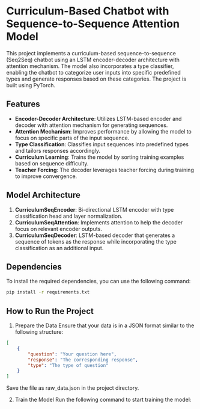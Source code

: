 # Curriculum-Based Chatbot with Sequence-to-Sequence Attention Model

This project implements a curriculum-based sequence-to-sequence (Seq2Seq) chatbot using an LSTM encoder-decoder architecture with attention mechanism. The model also incorporates a type classifier, enabling the chatbot to categorize user inputs into specific predefined types and generate responses based on these categories. The project is built using PyTorch.

## Features
- **Encoder-Decoder Architecture**: Utilizes LSTM-based encoder and decoder with attention mechanism for generating sequences.
- **Attention Mechanism**: Improves performance by allowing the model to focus on specific parts of the input sequence.
- **Type Classification**: Classifies input sequences into predefined types and tailors responses accordingly.
- **Curriculum Learning**: Trains the model by sorting training examples based on sequence difficulty.
- **Teacher Forcing**: The decoder leverages teacher forcing during training to improve convergence.

## Model Architecture

1. **CurriculumSeqEncoder**: Bi-directional LSTM encoder with type classification head and layer normalization.
2. **CurriculumSeqAttention**: Implements attention to help the decoder focus on relevant encoder outputs.
3. **CurriculumSeqDecoder**: LSTM-based decoder that generates a sequence of tokens as the response while incorporating the type classification as an additional input.

## Dependencies
To install the required dependencies, you can use the following command:
```bash
pip install -r requirements.txt
```

## How to Run the Project

1. Prepare the Data
Ensure that your data is in a JSON format similar to the following structure:

```json
[
    {
        "question": "Your question here",
        "response": "The corresponding response",
        "type": "The type of question"
    }
]
```
Save the file as raw_data.json in the project directory.

2. Train the Model
Run the following command to start training the model:


